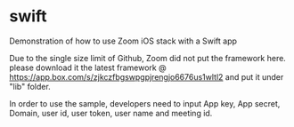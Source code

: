 # swift
Demonstration of how to use Zoom iOS stack with a Swift app

Due to the single size limit of Github, Zoom did not put the framework here. please download it the latest framework @ https://app.box.com/s/zjkczfbgswpgpjrengjo6676us1wltl2 and put it under "lib" folder. 

In order to use the sample, developers need to input App key, App secret, Domain, user id, user token, user name and meeting id.
